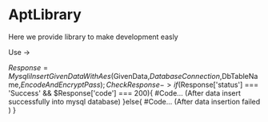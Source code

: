 # AptLibrary
Here we provide library to make development easly

Use ->

$Response = MysqliInsertGivenDataWithAes($GivenData,$DatabaseConnection,$DbTableName,$EncodeAndEncryptPass);
Check Response -> 
if($Response['status'] === 'Success' && $Response['code'] === 200){
  #Code... (After data insert successfully into mysql database)
}else{
  #Code...  (After data insertion failed )
}
